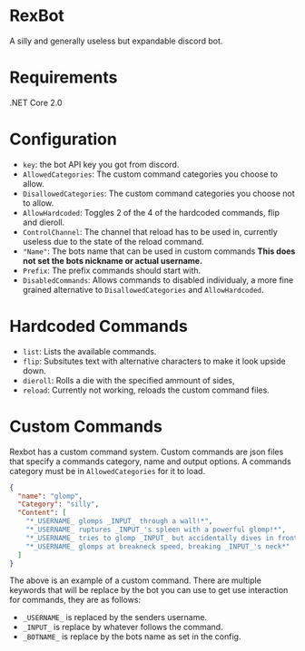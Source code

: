 # RexBot

A silly and generally useless but expandable discord bot.
# Requirements
.NET Core 2.0
# Configuration
- ``key``: the bot API key you got from discord.
- ``AllowedCategories``: The custom command categories you choose to allow.
- ``DisallowedCategories``: The custom command categories you choose not to allow.
- ``AllowHardcoded``: Toggles 2 of the 4 of the hardcoded commands, flip and dieroll.
- ``ControlChannel``: The channel that reload has to be used in, currently useless due to the state of the reload command.
- ``"Name"``: The bots name that can be used in custom commands **This does not set the bots nickname or actual username.**
- ``Prefix``: The prefix commands should start with.
- ``DisabledCommands``: Allows commands to disabled individualy, a more fine grained alternative to ``DisallowedCategories`` and ``AllowHardcoded``.
# Hardcoded Commands
- ``list``: Lists the available commands.
- ``flip``: Subsitutes text with alternative characters to make it look upside down.
- ``dieroll``: Rolls a die with the specified ammount of sides,
- ``reload``: Currently not working, reloads the custom command files.
# Custom Commands
Rexbot has a custom command system. Custom commands are json files that specify a commands category, name and output options. A commands category must be in ``AllowedCategories`` for it to load.
```json
{
  "name": "glomp",
  "Category": "silly",
  "Content": [
    "*_USERNAME_ glomps _INPUT_ through a wall!*",
    "*_USERNAME_ ruptures _INPUT_'s spleen with a powerful glomp!*",
    "*_USERNAME_ tries to glomp _INPUT_ but accidentally dives in front of a car.*",
    "*_USERNAME_ glomps at breakneck speed, breaking _INPUT_'s neck*"
  ]
}
```
The above is an example of a custom command. There are multiple keywords that will be replace by the bot you can use to get use interaction for commands, they are as follows:
- ``_USERNAME_`` is replaced by the senders username.
- ``_INPUT_`` is replace by whatever follows the command.
- ``_BOTNAME_`` is replace by the bots name as set in the config.
